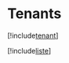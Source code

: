 # Tenants

[!include[tenant](tenants.tenant.autogen.md)]

[!include[liste](tenants.liste.autogen.md)]













































































































